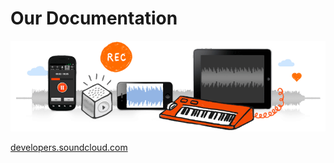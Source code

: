 # Our Documentation

![developers.soundcloud.com](/vendor/images/developers.png)

[developers.soundcloud.com](http://developers.soundcloud.com/ "Resources for developers")

<div class="sc_logo"></div>
